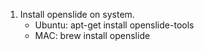 1. Install openslide on system.
    - Ubuntu: apt-get install openslide-tools
    - MAC: brew install openslide
